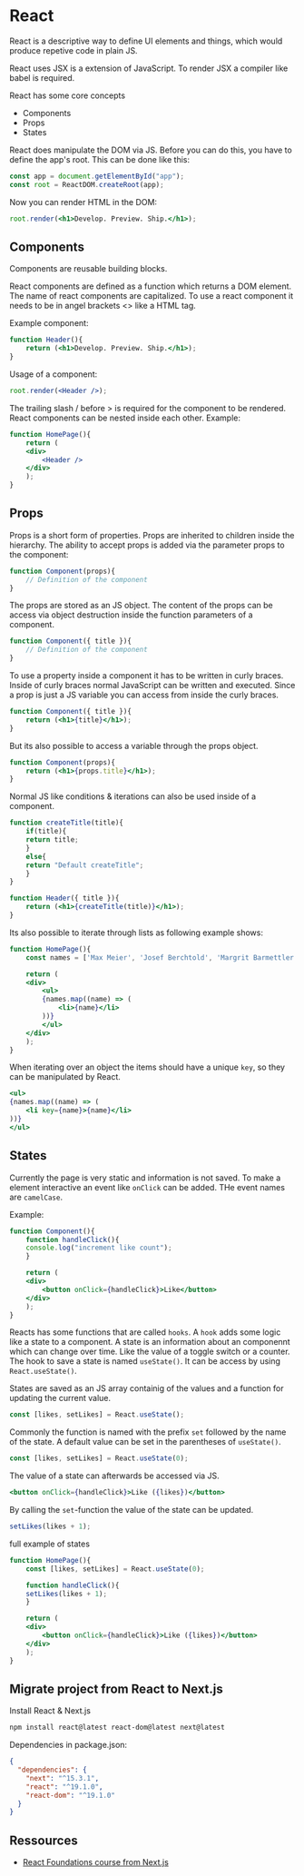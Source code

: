# React
React is a descriptive way to define UI elements and things, which would produce repetive code in plain JS.

React uses JSX is a extension of JavaScript. To render JSX a compiler like babel is required.

React has some core concepts
- Components
- Props
- States

React does manipulate the DOM via JS. Before you can do this, you have to define the app's root. This can be done like this:
```jsx
const app = document.getElementById("app");
const root = ReactDOM.createRoot(app);
```

Now you can render HTML in the DOM:
```jsx
root.render(<h1>Develop. Preview. Ship.</h1>);
```

## Components
Components are reusable building blocks.

React components are defined as a function which returns a DOM element. The name of react components are capitalized. To use a react component it needs to be in angel brackets <> like a HTML tag.

Example component:
```jsx
function Header(){
    return (<h1>Develop. Preview. Ship.</h1>);
}
```

Usage of a component:
```jsx
root.render(<Header />);
```

The trailing slash / before > is required for the component to be rendered.
React components can be nested inside each other. Example:
```jsx
function HomePage(){
    return (
    <div>
        <Header />
    </div>
    );
}
```

## Props
Props is a short form of properties. Props are inherited to children inside the hierarchy.
The ability to accept props is added via the parameter props to the component:
```jsx
function Component(props){
    // Definition of the component
}
```

The props are stored as an JS object. The content of the props can be access via object destruction inside the function parameters of a component.
```jsx
function Component({ title }){
    // Definition of the component
}
```

To use a property inside a component it has to be written in curly braces. Inside of curly braces normal JavaScript can be written and executed. Since a prop is just a JS variable you can access from inside the curly braces.
```jsx
function Component({ title }){
    return (<h1>{title}</h1>);
}
```

But its also possible to access a variable through the props object.
```jsx
function Component(props){
    return (<h1>{props.title}</h1>);
}
```

Normal JS like conditions & iterations can also be used inside of a component.
```jsx
function createTitle(title){
    if(title){
    return title;
    }
    else{
    return "Default createTitle";
    }
}

function Header({ title }){
    return (<h1>{createTitle(title)}</h1>);
}
```

Its also possible to iterate through lists as following example shows:
```jsx
function HomePage(){
    const names = ['Max Meier', 'Josef Berchtold', 'Margrit Barmettler'];

    return (
    <div>
        <ul>
        {names.map((name) => (
            <li>{name}</li>
        ))}
        </ul>
    </div>
    );
}
```

When iterating over an object the items should have a unique `key`, so they can be manipulated by React.
```jsx
<ul>
{names.map((name) => (
    <li key={name}>{name}</li>
))}
</ul>
```

## States
Currently the page is very static and information is not saved.
To make a element interactive an event like `onClick` can be added. THe event names are `camelCase`.

Example:
```jsx
function Component(){
    function handleClick(){
    console.log("increment like count");
    }

    return (
    <div>
        <button onClick={handleClick}>Like</button>
    </div>
    );
}
```

Reacts has some functions that are called `hooks`. A `hook` adds some logic like a state to a component. A state is an information about an componennt which can change over time. Like the value of a toggle switch or a counter. The hook to save a state is named `useState()`. It can be access by using `React.useState()`.

States are saved as an JS array containig of the values and a function for updating the current value.

```jsx
const [likes, setLikes] = React.useState();
```

Commonly the function is named with the prefix `set` followed by the name of the state. A default value can be set in the parentheses of `useState()`.

```jsx
const [likes, setLikes] = React.useState(0);
```

The value of a state can afterwards be accessed via JS.
```jsx
<button onClick={handleClick}>Like ({likes})</button>
```

By calling the `set`-function the value of the state can be updated.
```jsx
setLikes(likes + 1);
```

full example of states
```jsx
function HomePage(){
    const [likes, setLikes] = React.useState(0);

    function handleClick(){
    setLikes(likes + 1);
    }

    return (
    <div>
        <button onClick={handleClick}>Like ({likes})</button>
    </div>
    );
}
```

## Migrate project from React to Next.js
Install React & Next.js
```zsh
npm install react@latest react-dom@latest next@latest
```

Dependencies in package.json:
```json
{
  "dependencies": {
    "next": "^15.3.1",
    "react": "^19.1.0",
    "react-dom": "^19.1.0"
  }
}
```

## Ressources
- [React Foundations course from Next.js](https://nextjs.org/learn/react-foundations)